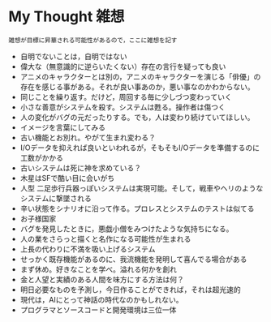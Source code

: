 # My Thought 雑想

`雑想が目標に昇華される可能性があるので，ここに雑想を記す`

* 自明でないことは，自明ではない
* 偉大な（無意識的に逆らいたくない）存在の言行を疑っても良い
* アニメのキャラクターとは別の，アニメのキャラクターを演じる「俳優」の存在を感じる事がある。それが良い事あのか，悪い事なのかわからない。
* 同じことを繰り返す。だけど，周回する毎に少しづつ変わっていく
* 小さな善意がシステムを殺す。システムは甦る。操作者は傷つく
* 人の変化がバグの元だったりする。でも，人は変わり続けていてほしい。
* イメージを言葉にしてみる
* 古い機能とお別れ。やがて生まれ変わる？
* I/Oデータを抑えれば良いといわれるが，そもそもI/Oデータを準備するのに工数がかかる
* 古いシステムは死に神を求めている？
* 木星はSFで酷い目に会いがち
* 人型 二足歩行兵器っぽいシステムは実現可能。そして，戦車やヘリのようなシステムに撃墜される
* 辛い状態をシナリオに沿って作る。プロレスとシステムのテストは似てる
* お子様国家
* バグを発見したときに，悪戯小僧をみつけたような気持ちになる。
* 人の業をさらっと描くと名作になる可能性が生まれる
* 上長の代わりに不満を吸い上げるシステム
* せっかく既存機能があるのに、我流機能を発明して喜んでる場合がある
* まず休め。好きなことを学べ。溢れる何かを創れ
* 金と人望と実績のある人間を味方にする方法は何？
* 明日必要なものを予測し，今日作ることができれば，それは超光速的
* 現代は，AIにとって神話の時代なのかもしれない。
* プログラマとソースコードと開発環境は三位一体












